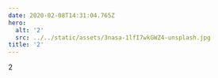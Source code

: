 ```yaml
---
date: 2020-02-08T14:31:04.765Z
hero:
  alt: '2'
  src: ../../static/assets/3nasa-1lfI7wkGWZ4-unsplash.jpg
title: '2'
---
```

2
